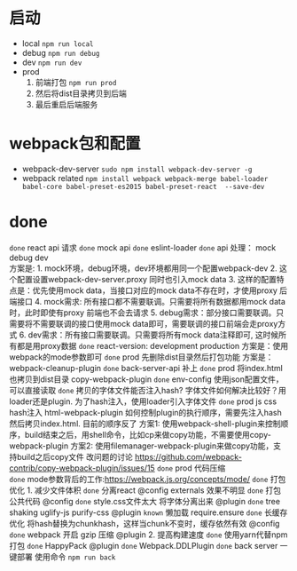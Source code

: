 # 启动
* local  `npm run local`  
* debug `npm run debug`  
* dev `npm run dev`   
* prod 
    1. 前端打包 `npm run prod`   
    2. 然后将dist目录拷贝到后端   
    3. 最后重启后端服务


# webpack包和配置
+ webpack-dev-server `sudo npm install webpack-dev-server -g  `  
+ webpack related `npm install webpack webpack-merge babel-loader babel-core babel-preset-es2015 babel-preset-react  --save-dev  `  


# done
`done` react api  请求
`done` mock  api
`done` eslint-loader
`done` api 处理： mock debug dev    
    方案是: 
    1. mock环境，debug环境，dev环境都用同一个配置webpack-dev
    2. 这个配置设置webpack-dev-server.proxy 同时也引入mock data
    3. 这样的配置特点是：优先使用mock data，当接口对应的mock data不存在时，才使用proxy 后端接口 
    4. mock需求: 所有接口都不需要联调。只需要将所有数据都用mock data时，此时即使有proxy 前端也不会去请求
    5. debug需求：部分接口需要联调。只需要将不需要联调的接口使用mock data即可，需要联调的接口前端会走proxy方式
    6. dev需求：所有接口需要联调。只需要将所有mock data注释即可, 这时候所有都是用proxy数据
`done` react-version: development production 
    方案是：使用webpack的mode参数即可
`done` prod 先删除dist目录然后打包功能    方案是：webpack-cleanup-plugin
`done` back-server-api 补上
`done` prod 将index.html也拷贝到dist目录 copy-webpack-plugin
`done` env-config 使用json配置文件，可以直接读取
`done` 拷贝的字体文件能否注入hash? 字体文件如何解决比较好？用loader还是plugin. 为了hash注入，使用loader引入字体文件
`done` prod js css hash注入  html-webpack-plugin 如何控制plugin的执行顺序，需要先注入hash然后拷贝index.html. 目前的顺序反了
    方案1: 使用webpack-shell-plugin来控制顺序，build结束之后，用shell命令，比如cp来做copy功能，不需要使用copy-webpack-plugin
    方案2: 使用filemanager-webpack-plugin来做copy功能，支持build之后copy文件
    改问题的讨论 https://github.com/webpack-contrib/copy-webpack-plugin/issues/15
`done` prod 代码压缩  
`done` mode参数背后的工作:https://webpack.js.org/concepts/mode/
`done` 打包优化
    1. 减少文件体积
        `done` 分离react    @config externals 效果不明显
        `done` 打包公共代码     @config
        `done` style.css文件太大 将字体分离出来 @plugin 
        `done` tree shaking uglify-js purify-css @plugin 
        `known` 懒加载 require.ensure 
        `done` 长缓存优化 将hash替换为chunkhash，这样当chunk不变时，缓存依然有效 @config
        `done` webpack 开启 gzip 压缩  @plugin 
    2. 提高构建速度
        `done` 使用yarn代替npm打包 
        `done` HappyPack  @plugin 
        `done` Webpack.DDLPlugin
`done` back server 一键部署  使用命令 `npm run back`


